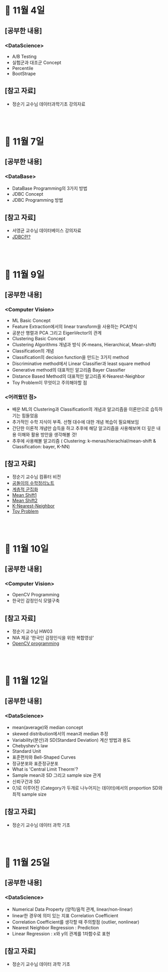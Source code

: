 # 📝 11월 4일
## \[공부한 내용\]
### \<DataScience\>
- A/B Testing
- 실험군과 대조군 Concept
- Percentile
- BootStrape

## \[참고 자료\]
- 정순기 교수님 데이터과학기초 강의자료

<br></br>

# 📝 11월 7일
## \[공부한 내용\]
### \<DataBase\>
- DataBase Programming의 3가지 방법
- JDBC Concept
- JDBC Programming 방법

## \[참고 자료\]
- 서영균 교수님 데이터베이스 강의자료
- [JDBC란?](https://velog.io/@jungnoeun/JDBC%EB%9E%80)

<br></br>

# 📝 11월 9일
## \[공부한 내용\]
### \<Computer Vision\>
- ML Basic Concept
- Feature Extraction에서의 linear transform을 사용하는 PCA방식
- 공분산 행렬과 PCA 그리고 EigenVector의 관계
- Clustering Basic Concept
- Clustering Algorithms 개념과 방식 (K-means, Hierarchical, Mean-shift)
- Classification의 개념
- Classification의 decision function을 만드는 3가지 method
- Discriminative method에서 Linear Classifier과 least square method
- Generative method의 대표적인 알고리즘 Bayer Classifier
- Distance Based Method의 대표적인 알고리즘 K-Nearest-Neighbor
- Toy Problem이 무엇이고 주의해야할 점

### \<어려웠던 점\>
- 배운 ML의 Clustering과 Classification의 개념과 알고리즘을 이론만으로 습득하기는 힘들었음
- 추가적인 수학 지식이 부족. 선형 대수에 대한 개념 복습이 필요해보임
- 간단한 이론적 개념만 습득을 하고 추후에 해당 알고리즘을 사용해보며 더 깊은 내용 이해와 활용 방안을 생각해볼 것!
- 추후에 사용해볼 알고리즘 ( Clustering: k-menas/hierachial/mean-shift & Classification: bayer, K-NN)

## \[참고 자료\]
- 정순기 교수님 컴퓨터 비전
- [공돌이의 수학정리노트](https://angeloyeo.github.io/2021/07/19/jackknife_and_bootstrap.html)
- [계층적 군집화](https://ratsgo.github.io/machine%20learning/2017/04/18/HC/)
- [Mean Shift1](https://velog.io/@gangjoo/ML-%EA%B5%B0%EC%A7%91%ED%99%94-Mean-Shift-Clustering)
- [Mean Shift2](https://bab2min.tistory.com/637)
- [K-Nearest-Neighbor](https://m.blog.naver.com/bestinall/221760380344)
- [Toy Problem](https://skyul.tistory.com/77)

<br></br>

# 📝 11월 10일
## \[공부한 내용\]
### \<Computer Vision\>
- OpenCV Programming
- 한국인 감정인식 모델구축

## \[참고 자료\]
- 정순기 교수님 HW03
- NIA 제공 '한국인 감정인식을 위한 복합영상'
- [OpenCV programming](https://shinjaewxxk.github.io/opencv-ch1)

<br></br>

# 📝 11월 12일
## \[공부한 내용\]
### \<DataScience\>
- mean(average)와 median concept
- skewed distribution에서의 mean과 median 추정
- Variability(분산)과 SD(Standard Deviation) 계산 방법과 용도
- Chebyshev's law
- Standard Unit
- 표준편차와 Bell-Shaped Curves
- 정규분포와 표준정규분포
- What is 'Central Limit Theorm'?
- Sample mean과 SD 그리고 sample size 관게
- 신뢰구간과 SD
- 0,1로 이루어진 (Category가 두개로 나누어지는 데이터)에서의 proportion SD와 최적 sample size

## \[참고 자료\]
- 정순기 교수님 데이터 과학 기초

<br></br>

# 📝 11월 25일
## \[공부한 내용\]
### \<DataScience\>
- Numerical Data Property (양적/음적 관계, linear/non-linear)
- linear한 경우에 의미 있는 지표 Correlation Coefficient
- Correlation Coefficient를 생각할 때 주의할점 (outlier, nonlinear)
- Nearest Neighbor Regression : Prediction
- Linear Regression : x와 y의 관계를 1차함수로 표현

## \[참고 자료\]
- 정순기 교수님 데이터 과학 기초

<br></br>
